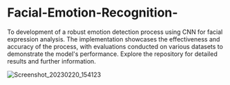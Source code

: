 # Facial-Emotion-Recognition-
To development of a robust emotion detection process using CNN for facial expression analysis. The implementation showcases the effectiveness and accuracy of the process, with evaluations conducted on various datasets to demonstrate the model's performance. Explore the repository for detailed results and further information.

![Screenshot_20230220_154123](https://github.com/Kritijain112/Facial-Emotion-Recognition-/assets/105047037/46bf1a8e-4834-41c1-b911-51425a593abb)


